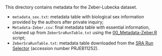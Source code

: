 This directory contains metadata for the Zeber-Lubecka dataset.
- `metadata_sex.txt`: metadata table with biological sex information provided by the authors after private inquiry;
- `Metadata-Zeber.csv`: final metadata table with essential information, cleaned up from `ZeberSraRunTable.txt` using the [00_Metadata-Zeber.R](../../../../scripts/analysis-individual/Zeber-2016/00_Metadata-Zeber.R) script;
- `ZeberSraRunTable.txt`: metadata table downloaded from the [SRA Run Selector](https://www.ncbi.nlm.nih.gov/Traces/study/?acc=PRJEB11252&o=acc_s%3Aa) (accession number PRJEB11252).